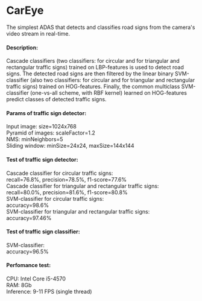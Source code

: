 # CarEye
The simplest ADAS that detects and classifies road signs from the camera's video stream in real-time.
#### Description:
Cascade classifiers (two classifiers: for circular and for triangular and rectangular traffic signs) trained on LBP-features is used to detect road signs. The detected road signs are then filtered by the linear binary SVM-classifier (also two classifiers: for circular and for triangular and rectangular traffic signs) trained on HOG-features. Finally, the common multiclass SVM-classifier (one-vs-all scheme, with RBF kernel) learned on HOG-features predict classes of detected traffic signs.
#### Params of traffic sign detector:
Input image: size=1024x768<br>
Pyramid of images: scaleFactor=1.2<br>
NMS: minNeighbors=5<br>
Sliding window: minSize=24x24, maxSize=144x144
#### Test of traffic sign detector:
Cascade classifier for circular traffic signs:<br>
recall=76.8%, precision=78.5%, f1-score=77.6%<br>
Cascade classifier for triangular and rectangular traffic signs:<br>
recall=80.0%, precision=81.6%, f1-score=80.8%<br>
SVM-classifier for circular traffic signs:<br>
accuracy=98.6%<br>
SVM-classifier for triangular and rectangular traffic signs:<br>
accuracy=97.46%
#### Test of traffic sign classifier:
SVM-classifier:<br>
accuracy=96.5%
#### Perfomance test:
CPU: Intel Core i5-4570<br>
RAM: 8Gb<br>
Inference: 9-11 FPS (single thread)
